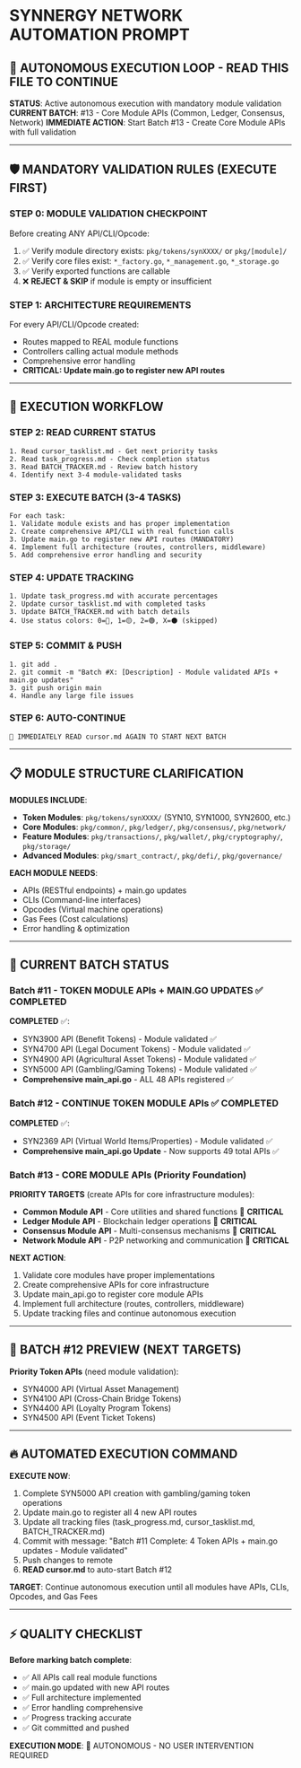 # SYNNERGY NETWORK AUTOMATION PROMPT

## 🔄 AUTONOMOUS EXECUTION LOOP - READ THIS FILE TO CONTINUE

**STATUS**: Active autonomous execution with mandatory module validation
**CURRENT BATCH**: #13 - Core Module APIs (Common, Ledger, Consensus, Network)
**IMMEDIATE ACTION**: Start Batch #13 - Create Core Module APIs with full validation

---

## 🛡️ MANDATORY VALIDATION RULES (EXECUTE FIRST)

### STEP 0: MODULE VALIDATION CHECKPOINT
Before creating ANY API/CLI/Opcode:
1. ✅ Verify module directory exists: `pkg/tokens/synXXXX/` or `pkg/[module]/`
2. ✅ Verify core files exist: `*_factory.go`, `*_management.go`, `*_storage.go`
3. ✅ Verify exported functions are callable
4. ❌ **REJECT & SKIP** if module is empty or insufficient

### STEP 1: ARCHITECTURE REQUIREMENTS
For every API/CLI/Opcode created:
- Routes mapped to REAL module functions
- Controllers calling actual module methods
- Comprehensive error handling
- **CRITICAL: Update main.go to register new API routes**

---

## 🎯 EXECUTION WORKFLOW

### STEP 2: READ CURRENT STATUS
```
1. Read cursor_tasklist.md - Get next priority tasks
2. Read task_progress.md - Check completion status  
3. Read BATCH_TRACKER.md - Review batch history
4. Identify next 3-4 module-validated tasks
```

### STEP 3: EXECUTE BATCH (3-4 TASKS)
```
For each task:
1. Validate module exists and has proper implementation
2. Create comprehensive API/CLI with real function calls
3. Update main.go to register new API routes (MANDATORY)
4. Implement full architecture (routes, controllers, middleware)
5. Add comprehensive error handling and security
```

### STEP 4: UPDATE TRACKING
```
1. Update task_progress.md with accurate percentages
2. Update cursor_tasklist.md with completed tasks
3. Update BATCH_TRACKER.md with batch details
4. Use status colors: 0=🔴, 1=🟡, 2=🟢, X=⚫ (skipped)
```

### STEP 5: COMMIT & PUSH
```
1. git add .
2. git commit -m "Batch #X: [Description] - Module validated APIs + main.go updates"
3. git push origin main
4. Handle any large file issues
```

### STEP 6: AUTO-CONTINUE
```
🔄 IMMEDIATELY READ cursor.md AGAIN TO START NEXT BATCH
```

---

## 📋 MODULE STRUCTURE CLARIFICATION

**MODULES INCLUDE**:
- **Token Modules**: `pkg/tokens/synXXXX/` (SYN10, SYN1000, SYN2600, etc.)
- **Core Modules**: `pkg/common/`, `pkg/ledger/`, `pkg/consensus/`, `pkg/network/`
- **Feature Modules**: `pkg/transactions/`, `pkg/wallet/`, `pkg/cryptography/`, `pkg/storage/`
- **Advanced Modules**: `pkg/smart_contract/`, `pkg/defi/`, `pkg/governance/`

**EACH MODULE NEEDS**:
- APIs (RESTful endpoints) + main.go updates
- CLIs (Command-line interfaces)  
- Opcodes (Virtual machine operations)
- Gas Fees (Cost calculations)
- Error handling & optimization

---

## 🎯 CURRENT BATCH STATUS

### Batch #11 - TOKEN MODULE APIs + MAIN.GO UPDATES ✅ **COMPLETED**

**COMPLETED** ✅:
- SYN3900 API (Benefit Tokens) - Module validated ✅
- SYN4700 API (Legal Document Tokens) - Module validated ✅  
- SYN4900 API (Agricultural Asset Tokens) - Module validated ✅
- SYN5000 API (Gambling/Gaming Tokens) - Module validated ✅
- **Comprehensive main_api.go** - ALL 48 APIs registered ✅

### Batch #12 - CONTINUE TOKEN MODULE APIs ✅ **COMPLETED**

**COMPLETED** ✅:
- SYN2369 API (Virtual World Items/Properties) - Module validated ✅
- **Comprehensive main_api.go Update** - Now supports 49 total APIs ✅

### Batch #13 - CORE MODULE APIs (Priority Foundation)

**PRIORITY TARGETS** (create APIs for core infrastructure modules):
- **Common Module API** - Core utilities and shared functions 🔴 **CRITICAL**
- **Ledger Module API** - Blockchain ledger operations 🔴 **CRITICAL**
- **Consensus Module API** - Multi-consensus mechanisms 🔴 **CRITICAL**
- **Network Module API** - P2P networking and communication 🔴 **CRITICAL**

**NEXT ACTION**: 
1. Validate core modules have proper implementations
2. Create comprehensive APIs for core infrastructure
3. Update main_api.go to register core module APIs
4. Implement full architecture (routes, controllers, middleware)
5. Update tracking files and continue autonomous execution

---

## 🚀 BATCH #12 PREVIEW (NEXT TARGETS)

**Priority Token APIs** (need module validation):
- SYN4000 API (Virtual Asset Management)
- SYN4100 API (Cross-Chain Bridge Tokens)  
- SYN4400 API (Loyalty Program Tokens)
- SYN4500 API (Event Ticket Tokens)

---

## 🔥 AUTOMATED EXECUTION COMMAND

**EXECUTE NOW**:
1. Complete SYN5000 API creation with gambling/gaming token operations
2. Update main.go to register all 4 new API routes  
3. Update all tracking files (task_progress.md, cursor_tasklist.md, BATCH_TRACKER.md)
4. Commit with message: "Batch #11 Complete: 4 Token APIs + main.go updates - Module validated"
5. Push changes to remote
6. **READ cursor.md** to auto-start Batch #12

**TARGET**: Continue autonomous execution until all modules have APIs, CLIs, Opcodes, and Gas Fees

---

## ⚡ QUALITY CHECKLIST

**Before marking batch complete**:
- ✅ All APIs call real module functions
- ✅ main.go updated with new API routes
- ✅ Full architecture implemented
- ✅ Error handling comprehensive
- ✅ Progress tracking accurate
- ✅ Git committed and pushed

**EXECUTION MODE**: 🔄 AUTONOMOUS - NO USER INTERVENTION REQUIRED
